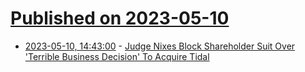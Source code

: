 # [Published on 2023-05-10](index.md)

* [2023-05-10, 14:43:00](https://yro.slashdot.org/story/23/05/10/1444210/judge-nixes-block-shareholder-suit-over-terrible-business-decision-to-acquire-tidal?utm_source=rss1.0mainlinkanon&utm_medium=feed) - [Judge Nixes Block Shareholder Suit Over 'Terrible Business Decision' To Acquire Tidal](https://yro.slashdot.org/story/23/05/10/1444210/judge-nixes-block-shareholder-suit-over-terrible-business-decision-to-acquire-tidal?utm_source=rss1.0mainlinkanon&utm_medium=feed)
